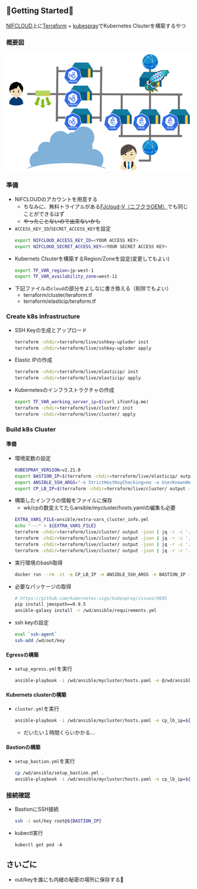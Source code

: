 ## 🚀Getting Started🚀

[NIFCLOUD](https://pfs.nifcloud.com/)上に[Terraform](https://www.terraform.io/) + [kubespray](https://kubespray.io/#/)でKubernetes Clsuterを構築するやつ

### 概要図

![overview.png](./images/overview.png)

### 準備

- NIFCLOUDのアカウントを用意する
  - ちなみに、無料トライアルがある[FJcloud-V（ニフクラOEM）](https://personal.clouddirect.jp.fujitsu.com/)でも同じことができるはず
  - ~~やったことないので出来ないかも~~
- `ACCESS_KEY_ID`/`SECRET_ACCESS_KEY`を設定
  ```bash
  export NIFCLOUD_ACCESS_KEY_ID=<YOUR ACCESS KEY>
  export NIFCLOUD_SECRET_ACCESS_KEY=<YOUR SECRET ACCESS KEY>
  ```
- Kubernets Clsuterを構築するRegion/Zoneを設定(変更してもよい)
  ```bash
  export TF_VAR_region=jp-west-1
  export TF_VAR_availability_zone=west-11 
  ```
- 下記ファイルの`cloud`の部分をよしなに書き換える（削除でもよい）
  - terraform/cluster/teraform.tf
  - terraform/elasticip/teraform.tf

### Create k8s infrastructure

- SSH Keyの生成とアップロード
  ```bash
  terraform -chdir=terraform/live/sshkey-uploder init
  terraform -chdir=terraform/live/sshkey-uploder apply
  ```
- Elastic IPの作成
  ```bash
  terraform -chdir=terraform/live/elasticip/ init
  terraform -chdir=terraform/live/elasticip/ apply
  ```
- Kubernetesのインフラストラクチャの作成
  ```bash
  export TF_VAR_working_server_ip=$(curl ifconfig.me)
  terraform -chdir=terraform/live/cluster/ init
  terraform -chdir=terraform/live/cluster/ apply
  ```

### Build k8s Cluster

#### 準備

- 環境変数の設定
  ```bash
  KUBESPRAY_VERSION=v2.21.0
  export BASTION_IP=$(terraform -chdir=terraform/live/elasticip/ output -json | jq -r .bastion.value)
  export ANSIBLE_SSH_ARGS="-o StrictHostKeyChecking=no -o UserKnownHostsFile=/dev/null -o ProxyCommand=\"ssh root@${BASTION_IP} -W %h:%p\""
  export CP_LB_IP=$(terraform -chdir=terraform/live/cluster/ output -json | jq -r .control_plane_lb.value)
  ```
- 構築したインフラの情報をファイルに保存
  - wk/cpの数変えてたらansible/mycluster/hosts.yamlの編集も必要
  ```bash
  EXTRA_VARS_FILE=ansible/extra-vars_cluster_info.yml
  echo "---" > ${EXTRA_VARS_FILE}
  terraform -chdir=terraform/live/cluster/ output -json | jq -r -c '.bastion_info.value | to_entries[] | .result = .key + ": " + .value.private_ip | .result' >> ${EXTRA_VARS_FILE}
  terraform -chdir=terraform/live/cluster/ output -json | jq -r -c '.egress_info.value | to_entries[] | .result = .key + ": " + .value.private_ip | .result' >> ${EXTRA_VARS_FILE}
  terraform -chdir=terraform/live/cluster/ output -json | jq -r -c '.worker_info.value | to_entries[] | .result = .key + ": " + .value.private_ip | .result' >> ${EXTRA_VARS_FILE}
  terraform -chdir=terraform/live/cluster/ output -json | jq -r -c '.control_plane_info.value | to_entries[] | .result = .key + ": " + .value.private_ip | .result' >> ${EXTRA_VARS_FILE}
  ```
- 実行環境のbash取得
  ```bash
  docker run --rm -it -e CP_LB_IP -e ANSIBLE_SSH_ARGS -e BASTION_IP --mount type=bind,source="$(pwd)",dst=/wd  quay.io/kubespray/kubespray:${KUBESPRAY_VERSION} bash
  ```
- 必要なパッケージの取得
  ```bash
  # https://github.com/kubernetes-sigs/kubespray/issues/9695
  pip install jmespath==0.9.5
  ansible-galaxy install -r /wd/ansible/requirements.yml 
  ```
- ssh keyの設定
  ```bash
  eval `ssh-agent`
  ssh-add /wd/out/key
  ```

#### Egressの構築

- `setup_egress.yml`を実行
  ```bash
  ansible-playbook -i /wd/ansible/mycluster/hosts.yaml -e @/wd/ansible/extra-vars_cluster_info.yml /wd/ansible/setup_egress.yml 
  ```

#### Kubernets clusterの構築

- `cluster.yml`を実行
  ```bash
  ansible-playbook -i /wd/ansible/mycluster/hosts.yaml -e cp_lb_ip=${CP_LB_IP} -e @/wd/ansible/extra-vars_cluster_info.yml  cluster.yml
  ```
  - だいたい１時間くらいかかる...

#### Bastionの構築

- `setup_bastion.yml`を実行
  ```bash
  cp /wd/ansible/setup_bastion.yml .
  ansible-playbook -i /wd/ansible/mycluster/hosts.yaml -e cp_lb_ip=${CP_LB_IP} -e @/wd/ansible/extra-vars_cluster_info.yml setup_bastion.yml 
  ```

### 接続確認

- BastionにSSH接続
  ```bash
  ssh -i out/key root@${BASTION_IP}
  ```
- kubectl実行
  ```
  kubectl get pod -A
  ```

## さいごに

- out/keyを誰にも内緒の秘密の場所に保存する🤫




